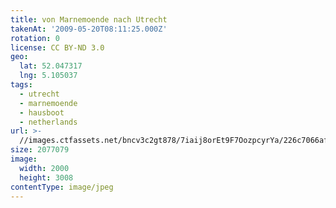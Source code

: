 ```yaml
---
title: von Marnemoende nach Utrecht
takenAt: '2009-05-20T08:11:25.000Z'
rotation: 0
license: CC BY-ND 3.0
geo:
  lat: 52.047317
  lng: 5.105037
tags:
  - utrecht
  - marnemoende
  - hausboot
  - netherlands
url: >-
  //images.ctfassets.net/bncv3c2gt878/7iaij8orEt9F7OozpcyrYa/226c7066af60eda18e7a93751a6651f0/von-marnemoende-nach-utrecht_4367563652_o
size: 2077079
image:
  width: 2000
  height: 3008
contentType: image/jpeg
---
```


